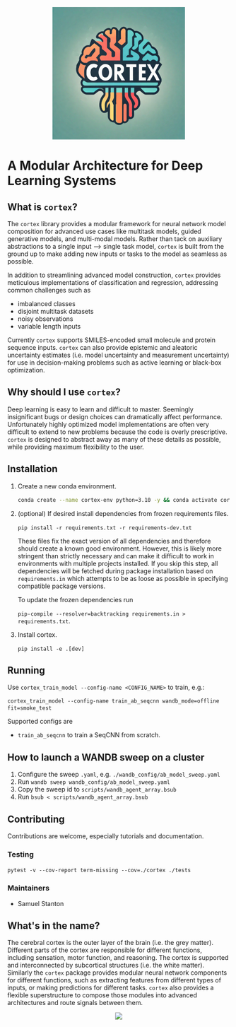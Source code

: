 <p align="center">
<img src="docs/assets/cortex_logo_concept_v1.png" width=300px>
</p>

# A Modular Architecture for Deep Learning Systems

## What is `cortex`?

The `cortex` library provides a modular framework for neural network model composition for advanced use cases like multitask models, guided generative models, and multi-modal models.
Rather than tack on auxiliary abstractions to a single input --> single task model, `cortex` is built from the ground up to make adding new inputs or tasks to the model as seamless as possible.

In addition to streamlining advanced model construction, `cortex` provides meticulous implementations of classification and regression, addressing common challenges such as
- imbalanced classes
- disjoint multitask datasets
- noisy observations
- variable length inputs

Currently `cortex` supports SMILES-encoded small molecule and protein sequence inputs.
`cortex` can also provide epistemic and aleatoric uncertainty estimates (i.e. model uncertainty and measurement uncertainty) for use in decision-making problems such as active learning or black-box optimization.

## Why should I use `cortex`?

Deep learning is easy to learn and difficult to master. Seemingly insignificant bugs or design choices can dramatically affect performance. Unfortunately highly optimized model implementations are often very difficult to extend to new problems because the code is overly prescriptive.
`cortex` is designed to abstract away as many of these details as possible, while providing maximum flexibility to the user.


## Installation

1.  Create a new conda environment.

    ```bash
    conda create --name cortex-env python=3.10 -y && conda activate cortex-env
    ```

2.  (optional) If desired install dependencies from frozen requirements files.

    `pip install -r requirements.txt -r requirements-dev.txt`

    These files fix the exact version of all dependencies and therefore should create a known good environment.
    However, this is likely more stringent than strictly necessary and can make it difficult to work in environments with multiple projects installed.
    If you skip this step, all dependencies will be fetched during package installation based on `requirements.in` which attempts to be as loose as possible in specifying compatible package versions.

    To update the frozen dependencies run

    `pip-compile --resolver=backtracking requirements.in > requirements.txt`.

3.  Install cortex.

    `pip install -e .[dev]`

## Running

Use `cortex_train_model --config-name <CONFIG_NAME>` to train, e.g.:
```
cortex_train_model --config-name train_ab_seqcnn wandb_mode=offline fit=smoke_test
```

Supported configs are

- `train_ab_seqcnn` to train a SeqCNN from scratch.


## How to launch a WANDB sweep on a cluster

1. Configure the sweep `.yaml`, e.g. `./wandb_config/ab_model_sweep.yaml`
2. Run `wandb sweep wandb_config/ab_model_sweep.yaml`
3. Copy the sweep id to `scripts/wandb_agent_array.bsub`
4. Run `bsub < scripts/wandb_agent_array.bsub`

## Contributing

Contributions are welcome, especially tutorials and documentation.

### Testing

`pytest -v --cov-report term-missing --cov=./cortex ./tests`


### Maintainers

- Samuel Stanton


## What's in the name?

The cerebral cortex is the outer layer of the brain (i.e. the grey matter). Different parts of the cortex are responsible for different functions, including sensation, motor function, and reasoning. The cortex is supported and interconnected by subcortical structures (i.e. the white matter). Similarly the `cortex` package provides modular neural network components for different functions, such as extracting features from different types of inputs, or making predictions for different tasks.
`cortex` also provides a flexible superstructure to compose those modules into advanced architectures and route signals between them.

<p align="center">
<img src="docs/assets/neural_tree_banner.png" width=1200px>
</p>
